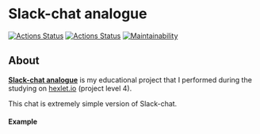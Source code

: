 # Slack-chat analogue
[![Actions Status](https://github.com/danilaprokoshev/frontend-project-lvl4/workflows/CI/badge.svg)](https://github.com/danilaprokoshev/frontend-project-lvl4/actions)
[![Actions Status](https://github.com/danilaprokoshev/frontend-project-lvl4/workflows/hexlet-check/badge.svg)](https://github.com/danilaprokoshev/frontend-project-lvl4/actions)
[![Maintainability](https://api.codeclimate.com/v1/badges/e9c1e747d4693926cf7b/maintainability)](https://codeclimate.com/github/danilaprokoshev/frontend-project-lvl4/maintainability)

## About

[**Slack-chat analogue**](https://frontend-l4-danila-p-2nd.herokuapp.com) is my educational project that I performed during the studying on [hexlet.io](https://ru.hexlet.io/professions) (project level 4).

This chat is extremely simple version of Slack-chat.

#### Example
